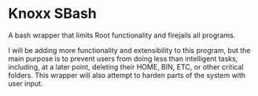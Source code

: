 # Knoxx SBash
A bash wrapper that limits Root functionality and firejails all programs.

I will be adding more functionality and extensibility to this program, but the main purpose is to prevent users from doing less than intelligent tasks, including, at a later point, deleting their HOME, BIN, ETC, or other critical folders. This wrapper will also attempt to harden parts of the system with user input.
